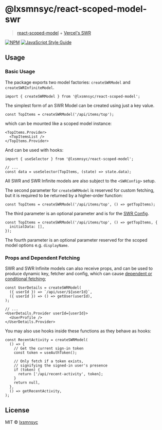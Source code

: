 # @lxsmnsyc/react-scoped-model-swr

> [react-scoped-model](https://github.com/lxsmnsyc/scoped-model) + [Vercel's SWR](https://swr.vercel.app/)

[![NPM](https://img.shields.io/npm/v/@lxsmnsyc/react-scoped-model-swr.svg)](https://www.npmjs.com/package/@lxsmnsyc/react-scoped-model-swr) [![JavaScript Style Guide](https://badgen.net/badge/code%20style/airbnb/ff5a5f?icon=airbnb)](https://github.com/airbnb/javascript)

## Usage

### Basic Usage

The package exports two model factories: `createSWRModel` and `createSWRInfiniteModel`.

```tsx
import { createSWRModel } from '@lxsmnsyc/react-scoped-model';
```

The simplest form of an SWR Model can be created using just a key value.

```tsx
const TopItems = createSWRModel('/api/items/top');
```

which can be mounted like a scoped model instance:

```tsx
<TopItems.Provider>
  <TopItemsList />
</TopItems.Provider>
```

And can be used with hooks:

```tsx
import { useSelector } from '@lxsmnsyc/react-scoped-model';

// ...
const data = useSelector(TopItems, (state) => state.data);
```

All SWR and SWR Infinite models are also subject to the `<SWRConfig>` setup.

The second parameter for `createSWRModel` is reserved for custom fetching, but it is required to be returned by a higher-order function:

```tsx
const TopItems = createSWRModel('/api/items/top', () => getTopItems);
```

The third parameter is an optional parameter and is for the [SWR Config](https://swr.vercel.app/docs/options).

```tsx
const TopItems = createSWRModel('/api/items/top', () => getTopItems, {
  initialData: [],
});
```

The fourth parameter is an optional parameter reserved for the scoped model options e.g. `displayName`.

### Props and Dependent Fetching

SWR and SWR Infinite models can also receive props, and can be used to produce dynamic key, fetcher and config, which can cause [dependent or conditional fetching](https://swr.vercel.app/docs/conditional-fetching);

```tsx
const UserDetails = createSWRModel(
  ({ userId }) => `/api/user/${userId}`,
  ({ userId }) => () => getUser(userId),
);

// ...
<UserDetails.Provider userId={userId}>
  <UserProfile />
</UserDetails.Provider>
```

You may also use hooks inside these functions as they behave as hooks:

```tsx
const RecentActivity = createSWRModel(
  () => {
    // Get the current sign-in token
    const token = useAuthToken();

    // Only fetch if a token exists,
    // signifying the signed-in user's presence
    if (token) {
      return ['/api/recent-activity', token];
    }
    return null,
  },
  () => getRecentActivity,
);
```

## License

MIT © [lxsmnsyc](https://github.com/lxsmnsyc)
